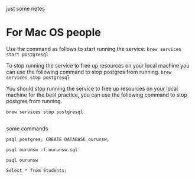 just some notes

# For Mac OS people

Use the command as follows to start running the service.
`brew services start postgresql`

To stop running the service to free up resources on your local machine you can use the following command to stop postgres from running.
`brew services stop postgresql`

You should stop running the service to free up resources on your local machine for the best practice, you can use the following command to stop postgres from running.

`brew services stop postgresql`

##
some commands

`psql postgres; CREATE DATABASE ourunsw;`

`psql ourunsw -f ourunsw.sql`

`psql ourunsw`

`Select * from Students;`


